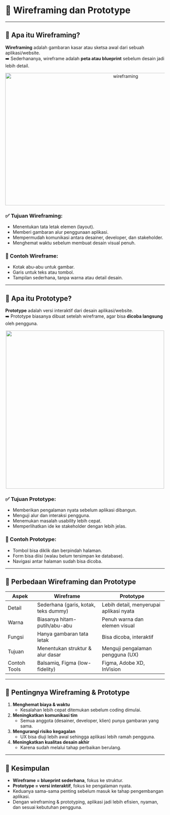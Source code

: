 # 📘 Wireframing dan Prototype

---

## 🔹 Apa itu Wireframing?
**Wireframing** adalah gambaran kasar atau sketsa awal dari sebuah aplikasi/website.  
➡️ Sederhananya, wireframe adalah **peta atau blueprint** sebelum desain jadi lebih detail.  

<p align="center">
  <img width="745" height="419" alt="wireframing " src="https://github.com/user-attachments/assets/f5a1a91a-6381-46a1-8360-2b101706651a" width="500"/>

</p>

### ✅ Tujuan Wireframing:
- Menentukan tata letak elemen (layout).  
- Memberi gambaran alur penggunaan aplikasi.  
- Mempermudah komunikasi antara desainer, developer, dan stakeholder.  
- Menghemat waktu sebelum membuat desain visual penuh.  

### 📌 Contoh Wireframe:
- Kotak abu-abu untuk gambar.  
- Garis untuk teks atau tombol.  
- Tampilan sederhana, tanpa warna atau detail desain.  

---

## 🔹 Apa itu Prototype?
**Prototype** adalah versi interaktif dari desain aplikasi/website.  
➡️ Prototype biasanya dibuat setelah wireframe, agar bisa **dicoba langsung** oleh pengguna.  

<p align="center">
  <img src="https://github.com/user-attachments/assets/fe6d64f9-761c-4f42-9bb8-2c981801d59e" width="500" />
</p>

### ✅ Tujuan Prototype:
- Memberikan pengalaman nyata sebelum aplikasi dibangun.  
- Menguji alur dan interaksi pengguna.  
- Menemukan masalah usability lebih cepat.  
- Memperlihatkan ide ke stakeholder dengan lebih jelas.  

### 📌 Contoh Prototype:
- Tombol bisa diklik dan berpindah halaman.  
- Form bisa diisi (walau belum tersimpan ke database).  
- Navigasi antar halaman sudah bisa dicoba.  

---

## 🔹 Perbedaan Wireframing dan Prototype

| Aspek        | Wireframe                             | Prototype                            |
|--------------|---------------------------------------|--------------------------------------|
| Detail       | Sederhana (garis, kotak, teks dummy)  | Lebih detail, menyerupai aplikasi nyata |
| Warna        | Biasanya hitam-putih/abu-abu          | Penuh warna dan elemen visual        |
| Fungsi       | Hanya gambaran tata letak             | Bisa dicoba, interaktif              |
| Tujuan       | Menentukan struktur & alur dasar      | Menguji pengalaman pengguna (UX)     |
| Contoh Tools | Balsamiq, Figma (low-fidelity)        | Figma, Adobe XD, InVision            |

---

## 🔹 Pentingnya Wireframing & Prototype
1. **Menghemat biaya & waktu**  
   - Kesalahan lebih cepat ditemukan sebelum coding dimulai.  
2. **Meningkatkan komunikasi tim**  
   - Semua anggota (desainer, developer, klien) punya gambaran yang sama.  
3. **Mengurangi risiko kegagalan**  
   - UX bisa diuji lebih awal sehingga aplikasi lebih ramah pengguna.  
4. **Meningkatkan kualitas desain akhir**  
   - Karena sudah melalui tahap perbaikan berulang.  

---

## 🔹 Kesimpulan
- **Wireframe = blueprint sederhana**, fokus ke struktur.  
- **Prototype = versi interaktif**, fokus ke pengalaman nyata.  
- Keduanya sama-sama penting sebelum masuk ke tahap pengembangan aplikasi.  
- Dengan wireframing & prototyping, aplikasi jadi lebih efisien, nyaman, dan sesuai kebutuhan pengguna.  
